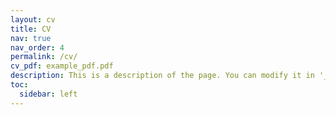 ```yaml
---
layout: cv
title: CV
nav: true
nav_order: 4
permalink: /cv/ 
cv_pdf: example_pdf.pdf
description: This is a description of the page. You can modify it in '_pages/cv.md'. You can also change or remove the top pdf download button.
toc:
  sidebar: left
---
```

